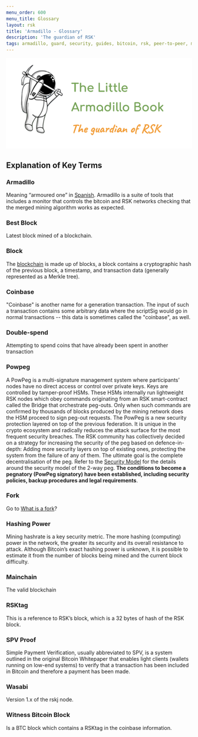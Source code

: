 ```yaml
---
menu_order: 600
menu_title: Glossary
layout: rsk
title: 'Armadillo - Glossary'
description: 'The guardian of RSK'
tags: armadillo, guard, security, guides, bitcoin, rsk, peer-to-peer, merged-mining, blockchain
---
```


[![Armadillo-banner](/assets/img/guides/armadillo/Armadillo_banner.png)](/guides/armadillo/)

## Explanation of Key Terms

### Armadillo

Meaning “armoured one” in [Spanish](https://en.wikipedia.org/wiki/Armadillo).
Armadillo is a suite of tools that includes a monitor that controls the bitcoin and RSK networks checking that the merged mining algorithm works as expected.

### Best Block

Latest block mined of a blockchain.

### Block

The [blockchain](https://en.wikipedia.org/wiki/Blockchain) is made up of blocks,
a block contains a cryptographic hash of the previous block,
a timestamp, and transaction data (generally represented as a Merkle tree).

### Coinbase

"Coinbase" is another name for a generation transaction.
The input of such a transaction contains some arbitrary data where the scriptSig would go in normal transactions -- this data is sometimes called the "coinbase", as well.

### Double-spend

Attempting to spend coins that have already been spent in another transaction

### Powpeg

A PowPeg is a multi-signature management system where participants’ nodes have no direct access or control over private keys.
Keys are controlled by tamper-proof HSMs.
These HSMs internally run lightweight RSK nodes which obey commands originating from an RSK smart-contract called the Bridge that orchestrate peg-outs.
Only when such commands are confirmed by thousands of blocks produced by the mining network does the HSM proceed to sign peg-out requests.
The PowPeg is a new security protection layered on top of the previous federation.
It is unique in the crypto ecosystem and radically reduces the attack surface for the most frequent security breaches.
The RSK community has collectively decided on a strategy for increasing the security of the peg based on defence-in-depth: Adding more security layers on top of existing ones,
protecting the system from the failure of any of them.
The ultimate goal is the complete decentralisation of the peg.
Refer to the [Security Model](https://developers.rsk.co/rsk/architecture/security/) for the details around the security model of the 2-way peg.
**The conditions to become a pegnatory (PowPeg  signatory) have been established, including security policies, backup procedures and legal requirements**.

### Fork

Go to [What is a fork](/guides/armadillo/network-under-attack/#what-is-a-fork/)?

### Hashing Power

Mining hashrate is a key security metric.
The more hashing (computing) power in the network,
the greater its security and its overall resistance to attack.
Although Bitcoin’s exact hashing power is unknown,
it is possible to estimate it from the number of blocks being mined and the current block difficulty.

### Mainchain

The valid blockchain

### RSKtag

This is a reference to RSK’s block,
which is a 32 bytes of hash of the RSK block.

### SPV Proof

Simple Payment Verification, usually abbreviated to SPV,
is a system outlined in the original Bitcoin Whitepaper that enables light clients (wallets running on low-end systems) to verify that a transaction has been included in Bitcoin and therefore a payment has been made.

### Wasabi

Version 1.x of the rskj node.

### Witness Bitcoin Block

Is a BTC block which contains a RSKtag in the coinbase information.
